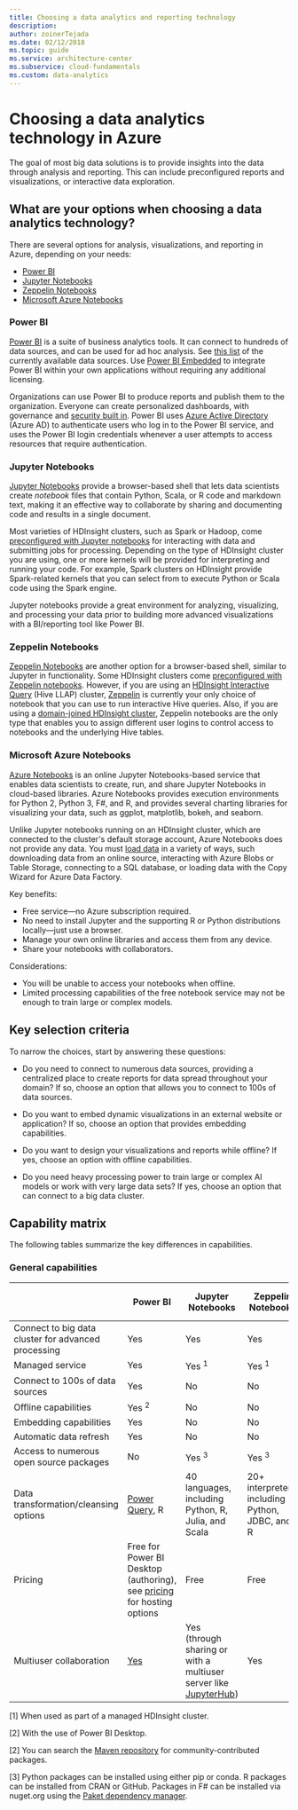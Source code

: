 ```yaml
---
title: Choosing a data analytics and reporting technology
description: 
author: zoinerTejada
ms.date: 02/12/2018
ms.topic: guide
ms.service: architecture-center
ms.subservice: cloud-fundamentals
ms.custom: data-analytics
---
```


# Choosing a data analytics technology in Azure

The goal of most big data solutions is to provide insights into the data through analysis and reporting. This can include preconfigured reports and visualizations, or interactive data exploration.

<!-- markdownlint-disable MD026 -->

## What are your options when choosing a data analytics technology?

<!-- markdownlint-disable MD026 -->

There are several options for analysis, visualizations, and reporting in Azure, depending on your needs:

- [Power BI](/power-bi/)
- [Jupyter Notebooks](https://jupyter.readthedocs.io/en/latest/index.html)
- [Zeppelin Notebooks](https://zeppelin.apache.org/)
- [Microsoft Azure Notebooks](https://notebooks.azure.com/)

### Power BI

[Power BI](/power-bi/) is a suite of business analytics tools. It can connect to hundreds of data sources, and can be used for ad hoc analysis. See [this list](/power-bi/desktop-data-sources) of the currently available data sources. Use [Power BI Embedded](https://azure.microsoft.com/services/power-bi-embedded/) to integrate Power BI within your own applications without requiring any additional licensing.

Organizations can use Power BI to produce reports and publish them to the organization. Everyone can create personalized dashboards, with governance and [security built in](/power-bi/service-admin-power-bi-security). Power BI uses [Azure Active Directory](/azure/active-directory/) (Azure AD) to authenticate users who log in to the Power BI service, and uses the Power BI login credentials whenever a user attempts to access resources that require authentication.

### Jupyter Notebooks

[Jupyter Notebooks](https://jupyter.readthedocs.io/en/latest/index.html) provide a browser-based shell that lets data scientists create *notebook* files that contain Python, Scala, or R code and markdown text, making it an effective way to collaborate by sharing and documenting code and results in a single document.

Most varieties of HDInsight clusters, such as Spark or Hadoop, come [preconfigured with Jupyter notebooks](/azure/hdinsight/spark/apache-spark-jupyter-notebook-kernels) for interacting with data and submitting jobs for processing. Depending on the type of HDInsight cluster you are using, one or more kernels will be provided for interpreting and running your code. For example, Spark clusters on HDInsight provide Spark-related kernels that you can select from to execute Python or Scala code using the Spark engine.

Jupyter notebooks provide a great environment for analyzing, visualizing, and processing your data prior to building more advanced visualizations with a BI/reporting tool like Power BI.

### Zeppelin Notebooks

[Zeppelin Notebooks](https://zeppelin.apache.org/) are another option for a browser-based shell, similar to Jupyter in functionality. Some HDInsight clusters come [preconfigured with Zeppelin notebooks](/azure/hdinsight/spark/apache-spark-zeppelin-notebook). However, if you are using an [HDInsight Interactive Query](/azure/hdinsight/interactive-query/apache-interactive-query-get-started) (Hive LLAP) cluster, [Zeppelin](/azure/hdinsight/hdinsight-connect-hive-zeppelin) is currently your only choice of notebook that you can use to run interactive Hive queries. Also, if you are using a [domain-joined HDInsight cluster](/azure/hdinsight/domain-joined/apache-domain-joined-introduction), Zeppelin notebooks are the only type that enables you to assign different user logins to control access to notebooks and the underlying Hive tables.

### Microsoft Azure Notebooks

[Azure Notebooks](https://notebooks.azure.com/) is an online Jupyter Notebooks-based service that enables data scientists to create, run, and share Jupyter Notebooks in cloud-based libraries. Azure Notebooks provides execution environments for Python 2, Python 3, F#, and R, and provides several charting libraries for visualizing your data, such as ggplot, matplotlib, bokeh, and seaborn.

Unlike Jupyter notebooks running on an HDInsight cluster, which are connected to the cluster's default storage account, Azure Notebooks does not provide any data. You must [load data](https://notebooks.azure.com/Microsoft/libraries/samples/html/Getting%20to%20your%20Data%20in%20Azure%20Notebooks.ipynb) in a variety of ways, such downloading data from an online source, interacting with Azure Blobs or Table Storage, connecting to a SQL database, or loading data with the Copy Wizard for Azure Data Factory.

Key benefits:

- Free service&mdash;no Azure subscription required.
- No need to install Jupyter and the supporting R or Python distributions locally&mdash;just use a browser.
- Manage your own online libraries and access them from any device.
- Share your notebooks with collaborators.

Considerations:

- You will be unable to access your notebooks when offline.
- Limited processing capabilities of the free notebook service may not be enough to train large or complex models.

## Key selection criteria

To narrow the choices, start by answering these questions:

- Do you need to connect to numerous data sources, providing a centralized place to create reports for data spread throughout your domain? If so, choose an option that allows you to connect to 100s of data sources.

- Do you want to embed dynamic visualizations in an external website or application? If so, choose an option that provides embedding capabilities.

- Do you want to design your visualizations and reports while offline? If yes, choose an option with offline capabilities.

- Do you need heavy processing power to train large or complex AI models or work with very large data sets? If yes, choose an option that can connect to a big data cluster.

## Capability matrix

The following tables summarize the key differences in capabilities.

### General capabilities

<!-- markdownlint-disable MD033 -->

| | Power BI | Jupyter Notebooks | Zeppelin Notebooks | Microsoft Azure Notebooks |
| --- | --- | --- | --- | --- |
| Connect to big data cluster for advanced processing | Yes | Yes | Yes | No |
| Managed service | Yes | Yes <sup>1</sup> | Yes <sup>1</sup> | Yes |
| Connect to 100s of data sources | Yes | No | No | No |
| Offline capabilities | Yes <sup>2</sup> | No | No | No |
| Embedding capabilities | Yes | No | No | No |
| Automatic data refresh | Yes | No | No | No |
| Access to numerous open source packages | No | Yes <sup>3</sup> | Yes <sup>3</sup> | Yes <sup>4</sup> |
| Data transformation/cleansing options | [Power Query](https://powerbi.microsoft.com/blog/getting-started-with-power-query-part-i/), R | 40 languages, including Python, R, Julia, and Scala | 20+ interpreters, including Python, JDBC, and R | Python, F#, R |
| Pricing | Free for Power BI Desktop (authoring), see [pricing](https://powerbi.microsoft.com/pricing/) for hosting options | Free | Free | Free |
| Multiuser collaboration | [Yes](/power-bi/service-how-to-collaborate-distribute-dashboards-reports) | Yes (through sharing or with a multiuser server like [JupyterHub](https://github.com/jupyterhub/jupyterhub)) | Yes | Yes (through sharing) |

<!-- markdownlint-enable MD033 -->

[1] When used as part of a managed HDInsight cluster.

[2] With the use of Power BI Desktop.

[2] You can search the [Maven repository](https://search.maven.org/) for community-contributed packages.

[3] Python packages can be installed using either pip or conda. R packages can be installed from CRAN or GitHub. Packages in F# can be installed via nuget.org using the [Paket dependency manager](https://fsprojects.github.io/Paket/).

